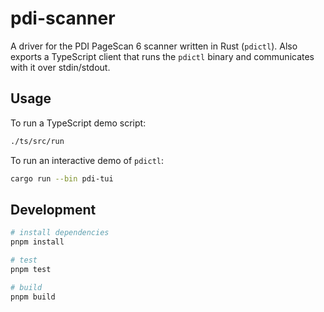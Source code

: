 # pdi-scanner

A driver for the PDI PageScan 6 scanner written in Rust (`pdictl`). Also exports
a TypeScript client that runs the `pdictl` binary and communicates with it over
stdin/stdout.

## Usage

To run a TypeScript demo script:

```sh
./ts/src/run
```

To run an interactive demo of `pdictl`:

```sh
cargo run --bin pdi-tui
```

## Development

```sh
# install dependencies
pnpm install

# test
pnpm test

# build
pnpm build
```
